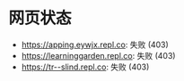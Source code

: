 # 网页状态
- https://apping.eywjx.repl.co: 失败 (403)
- https://learninggarden.repl.co: 失败 (403)
- https://tr--slind.repl.co: 失败 (403)
